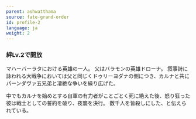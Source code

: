 ```yaml
---
parent: ashwatthama
source: fate-grand-order
id: profile-2
language: ja
weight: 2
---
```


### 絆Lv.2で開放

マハーバーラタにおける英雄の一人。
父はバラモンの英雄ドローナ。
叙事詩に詠われる大戦争においては父と同じくドゥリーヨダナの側につき、カルナと共にパーンダヴァ五兄弟と凄絶な争いを繰り広げた。

中でもカルナを始めとする自軍の有力者がことごとく死に絶えた後、怒り狂った彼は戦士としての誓約を破り、夜襲を決行。
数千人を皆殺しにした、と伝えられている。
